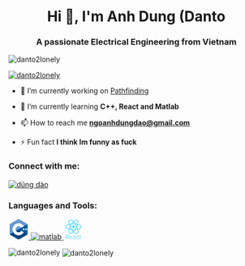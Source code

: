 <h1 align="center">Hi 👋, I'm Anh Dung (Danto</h1>
<h3 align="center">A passionate Electrical Engineering from Vietnam</h3>

<p align="left"> <img src="https://komarev.com/ghpvc/?username=danto2lonely&label=Profile%20views&color=0e75b6&style=flat" alt="danto2lonely" /> </p>

<p align="left"> <a href="https://github.com/ryo-ma/github-profile-trophy"><img src="https://github-profile-trophy.vercel.app/?username=danto2lonely" alt="danto2lonely" /></a> </p>

- 🔭 I’m currently working on [Pathfinding](https://github.com/Danto2lonely/Astar-Visualization)

- 🌱 I’m currently learning **C++, React and Matlab**

- 📫 How to reach me **ngoanhdungdao@gmail.com**

- ⚡ Fun fact **I think Im funny as fuck**

<h3 align="left">Connect with me:</h3>
<p align="left">
<a href="https://fb.com/dũng dào" target="blank"><img align="center" src="https://raw.githubusercontent.com/rahuldkjain/github-profile-readme-generator/master/src/images/icons/Social/facebook.svg" alt="dũng dào" height="30" width="40" /></a>
</p>

<h3 align="left">Languages and Tools:</h3>
<p align="left"> <a href="https://www.w3schools.com/cpp/" target="_blank" rel="noreferrer"> <img src="https://raw.githubusercontent.com/devicons/devicon/master/icons/cplusplus/cplusplus-original.svg" alt="cplusplus" width="40" height="40"/> </a> <a href="https://www.mathworks.com/" target="_blank" rel="noreferrer"> <img src="https://upload.wikimedia.org/wikipedia/commons/2/21/Matlab_Logo.png" alt="matlab" width="40" height="40"/> </a> <a href="https://reactjs.org/" target="_blank" rel="noreferrer"> <img src="https://raw.githubusercontent.com/devicons/devicon/master/icons/react/react-original-wordmark.svg" alt="react" width="40" height="40"/> </a> </p>

<p><img align="left" src="https://github-readme-stats.vercel.app/api/top-langs?username=danto2lonely&show_icons=true&locale=en&layout=compact" alt="danto2lonely" /></p>

<p>&nbsp;<img align="center" src="https://github-readme-stats.vercel.app/api?username=danto2lonely&show_icons=true&locale=en" alt="danto2lonely" /></p>
